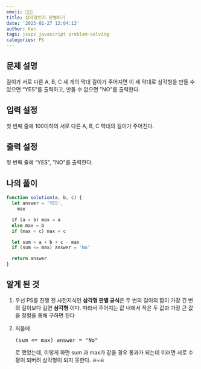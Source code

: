 ```yaml
---
emoji: 🧑🏻‍💻
title: 삼각형인지 판별하기
date: '2023-01-27 13:04:13'
author: Ken
tags: jsaps javascript problem-solving
categories: PS
---
```


## 문제 설명

길이가 서로 다른 A, B, C 세 개의 막대 길이가 주어지면 이 세 막대로 삼각형을 만들 수 있으면 “YES"를 출력하고, 만들 수 없으면 ”NO"를 출력한다.

## 입력 설정

첫 번째 줄에 100이하의 서로 다른 A, B, C 막대의 길이가 주어진다.

## 출력 설정

첫 번째 줄에 “YES", "NO"를 출력한다.

## 나의 풀이

```javascript
function solution(a, b, c) {
  let answer = 'YES',
    max

  if (a > b) max = a
  else max = b
  if (max < c) max = c

  let sum = a + b + c - max
  if (sum <= max) answer = 'No'

  return answer
}
```

## 알게 된 것

1. 우선 PS를 진행 전 사전지식인 **삼각형 판별 공식**은 두 변의 길이의 합이 가장 긴 변의 길이보다 길면 **삼각형** 이다. 따라서 주어지는 값 내에서 작은 두 값과 가장 큰 값을 정렬을 통해 구하면 된다

2. 처음에 <pre>(sum <= max) answer = "No"</pre>로 했었는데, 이렇게 하면 sum 과 max가 같을 경우 통과가 되는데 이러면 서로 수평이 되버려 삼각형이 되지 못한다. ☠💀☠
